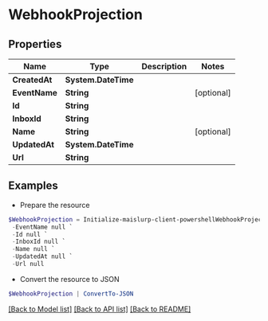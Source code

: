# WebhookProjection
## Properties

Name | Type | Description | Notes
------------ | ------------- | ------------- | -------------
**CreatedAt** | **System.DateTime** |  | 
**EventName** | **String** |  | [optional] 
**Id** | **String** |  | 
**InboxId** | **String** |  | 
**Name** | **String** |  | [optional] 
**UpdatedAt** | **System.DateTime** |  | 
**Url** | **String** |  | 

## Examples

- Prepare the resource
```powershell
$WebhookProjection = Initialize-maislurp-client-powershellWebhookProjection  -CreatedAt null `
 -EventName null `
 -Id null `
 -InboxId null `
 -Name null `
 -UpdatedAt null `
 -Url null
```

- Convert the resource to JSON
```powershell
$WebhookProjection | ConvertTo-JSON
```

[[Back to Model list]](../README#documentation-for-models) [[Back to API list]](../README#documentation-for-api-endpoints) [[Back to README]](../README)


